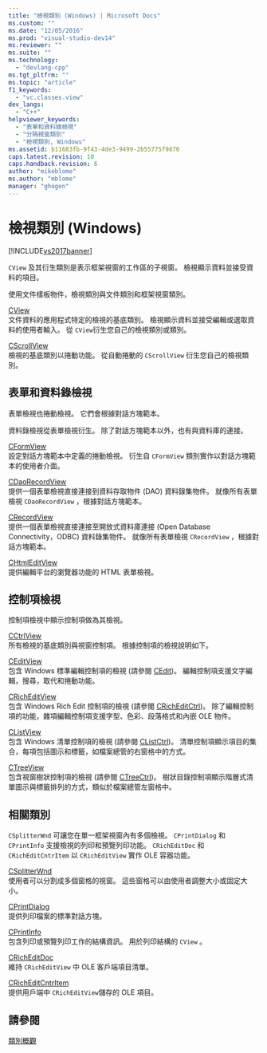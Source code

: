 ```yaml
---
title: "檢視類別 (Windows) | Microsoft Docs"
ms.custom: ""
ms.date: "12/05/2016"
ms.prod: "visual-studio-dev14"
ms.reviewer: ""
ms.suite: ""
ms.technology: 
  - "devlang-cpp"
ms.tgt_pltfrm: ""
ms.topic: "article"
f1_keywords: 
  - "vc.classes.view"
dev_langs: 
  - "C++"
helpviewer_keywords: 
  - "表單和資料錄檢視"
  - "分隔視窗類別"
  - "檢視類別, Windows"
ms.assetid: b11683fb-9f43-4de3-9499-2b55775f9870
caps.latest.revision: 10
caps.handback.revision: 6
author: "mikeblome"
ms.author: "mblome"
manager: "ghogen"
---
```

# 檢視類別 (Windows)
[!INCLUDE[vs2017banner](../assembler/inline/includes/vs2017banner.md)]

`CView` 及其衍生類別是表示框架視窗的工作區的子視窗。  檢視顯示資料並接受資料的項目。  
  
 使用文件樣板物件，檢視類別與文件類別和框架視窗類別。  
  
 [CView](../mfc/reference/cview-class.md)  
 文件資料的應用程式特定的檢視的基底類別。  檢視顯示資料並接受編輯或選取資料的使用者輸入。  從 `CView`衍生您自己的檢視類別或類別。  
  
 [CScrollView](../mfc/reference/cscrollview-class.md)  
 檢視的基底類別以捲動功能。  從自動捲動的 `CScrollView` 衍生您自己的檢視類別。  
  
## 表單和資料錄檢視  
 表單檢視也捲動檢視。  它們會根據對話方塊範本。  
  
 資料錄檢視從表單檢視衍生。  除了對話方塊範本以外，也有與資料庫的連接。  
  
 [CFormView](../mfc/reference/cformview-class.md)  
 設定對話方塊範本中定義的捲動檢視。  衍生自 `CFormView` 類別實作以對話方塊範本的使用者介面。  
  
 [CDaoRecordView](../mfc/reference/cdaorecordview-class.md)  
 提供一個表單檢視直接連接到資料存取物件 \(DAO\) 資料錄集物件。  就像所有表單檢視 `CDaoRecordView` ，根據對話方塊範本。  
  
 [CRecordView](../mfc/reference/crecordview-class.md)  
 提供一個表單檢視直接連接至開放式資料庫連接 \(Open Database Connectivity，ODBC\) 資料錄集物件。  就像所有表單檢視 `CRecordView` ，根據對話方塊範本。  
  
 [CHtmlEditView](../mfc/reference/chtmleditview-class.md)  
 提供編輯平台的瀏覽器功能的 HTML 表單檢視。  
  
## 控制項檢視  
 控制項檢視中顯示控制項做為其檢視。  
  
 [CCtrlView](../mfc/reference/cctrlview-class.md)  
 所有檢視的基底類別與視窗控制項。  根據控制項的檢視說明如下。  
  
 [CEditView](../mfc/reference/ceditview-class.md)  
 包含 Windows 標準編輯控制項的檢視 \(請參閱 [CEdit](../mfc/reference/cedit-class.md)\)。  編輯控制項支援文字編輯，搜尋，取代和捲動功能。  
  
 [CRichEditView](../mfc/reference/cricheditview-class.md)  
 包含 Windows Rich Edit 控制項的檢視 \(請參閱 [CRichEditCtrl](../mfc/reference/cricheditctrl-class.md)\)。  除了編輯控制項的功能，雜項編輯控制項支援字型、色彩、段落格式和內嵌 OLE 物件。  
  
 [CListView](../mfc/reference/clistview-class.md)  
 包含 Windows 清單控制項的檢視 \(請參閱 [CListCtrl](../mfc/reference/clistctrl-class.md)\)。  清單控制項顯示項目的集合，每項包括圖示和標籤，如檔案總管的右窗格中的方式。  
  
 [CTreeView](../mfc/reference/ctreeview-class.md)  
 包含視窗樹狀控制項的檢視 \(請參閱 [CTreeCtrl](../mfc/reference/ctreectrl-class.md)\)。  樹狀目錄控制項顯示階層式清單圖示與標籤排列的方式，類似於檔案總管左窗格中。  
  
## 相關類別  
 `CSplitterWnd` 可讓您在單一框架視窗內有多個檢視。  `CPrintDialog` 和 `CPrintInfo` 支援檢視的列印和預覽列印功能。  `CRichEditDoc` 和 `CRichEditCntrItem` 以 `CRichEditView` 實作 OLE 容器功能。  
  
 [CSplitterWnd](../mfc/reference/csplitterwnd-class.md)  
 使用者可以分割成多個窗格的視窗。  這些窗格可以由使用者調整大小或固定大小。  
  
 [CPrintDialog](../mfc/reference/cprintdialog-class.md)  
 提供列印檔案的標準對話方塊。  
  
 [CPrintInfo](../mfc/reference/cprintinfo-structure.md)  
 包含列印或預覽列印工作的結構資訊。  用於列印結構的 `CView` 。  
  
 [CRichEditDoc](../mfc/reference/cricheditdoc-class.md)  
 維持 `CRichEditView` 中 OLE 客戶端項目清單。  
  
 [CRichEditCntrItem](../mfc/reference/cricheditcntritem-class.md)  
 提供用戶端中 `CRichEditView`儲存的 OLE 項目。  
  
## 請參閱  
 [類別概觀](../mfc/class-library-overview.md)